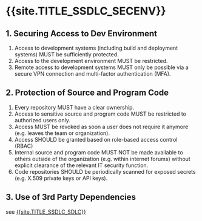 # {{site.TITLE_SSDLC_SECENV}}

## 1. Securing Access to Dev Environment

1. Access to development systems (including build and deployment systems) MUST be sufficiently protected.
2. Access to the development environment MUST be restricted.
3. Remote access to development systems MUST only be possible via a secure VPN connection and multi-factor authentication (MFA).

## 2. Protection of Source and Program Code

1. Every repository MUST have a clear ownership.
1. Access to sensitive source and program code MUST be restricted to authorized users only.
2. Access MUST be revoked as soon a user does not require it anymore (e.g. leaves the team or organization). 
3. Access SHOULD be granted based on role-based access control (RBAC)
4. Internal source and program code MUST NOT be made available to others outside of the organization (e.g. within internet forums) without explicit clearance of the relevant IT security function.
5. Code repositories SHOULD be periodically scanned for exposed secrets (e.g. X.509 private keys or API keys).

## 3. Use of 3rd Party Dependencies
see [{{site.TITLE_SSDLC_SDLC}}]({{site.URL_SSDLC_SDLC}})
